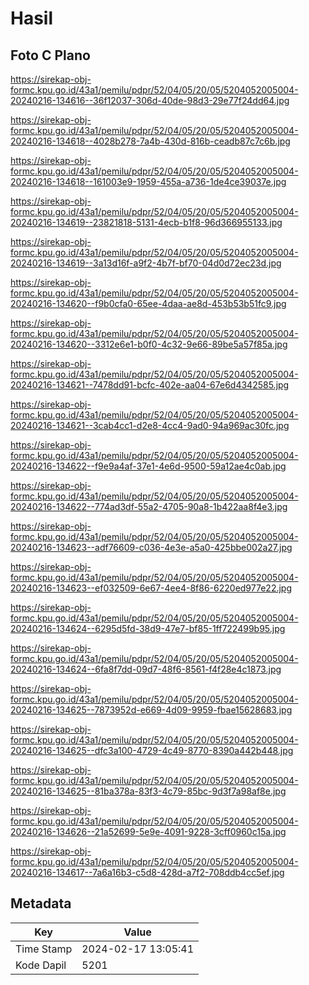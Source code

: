 # Hasil

## Foto C Plano

https://sirekap-obj-formc.kpu.go.id/43a1/pemilu/pdpr/52/04/05/20/05/5204052005004-20240216-134616--36f12037-306d-40de-98d3-29e77f24dd64.jpg

https://sirekap-obj-formc.kpu.go.id/43a1/pemilu/pdpr/52/04/05/20/05/5204052005004-20240216-134618--4028b278-7a4b-430d-816b-ceadb87c7c6b.jpg

https://sirekap-obj-formc.kpu.go.id/43a1/pemilu/pdpr/52/04/05/20/05/5204052005004-20240216-134618--161003e9-1959-455a-a736-1de4ce39037e.jpg

https://sirekap-obj-formc.kpu.go.id/43a1/pemilu/pdpr/52/04/05/20/05/5204052005004-20240216-134619--23821818-5131-4ecb-b1f8-96d366955133.jpg

https://sirekap-obj-formc.kpu.go.id/43a1/pemilu/pdpr/52/04/05/20/05/5204052005004-20240216-134619--3a13d16f-a9f2-4b7f-bf70-04d0d72ec23d.jpg

https://sirekap-obj-formc.kpu.go.id/43a1/pemilu/pdpr/52/04/05/20/05/5204052005004-20240216-134620--f9b0cfa0-65ee-4daa-ae8d-453b53b51fc9.jpg

https://sirekap-obj-formc.kpu.go.id/43a1/pemilu/pdpr/52/04/05/20/05/5204052005004-20240216-134620--3312e6e1-b0f0-4c32-9e66-89be5a57f85a.jpg

https://sirekap-obj-formc.kpu.go.id/43a1/pemilu/pdpr/52/04/05/20/05/5204052005004-20240216-134621--7478dd91-bcfc-402e-aa04-67e6d4342585.jpg

https://sirekap-obj-formc.kpu.go.id/43a1/pemilu/pdpr/52/04/05/20/05/5204052005004-20240216-134621--3cab4cc1-d2e8-4cc4-9ad0-94a969ac30fc.jpg

https://sirekap-obj-formc.kpu.go.id/43a1/pemilu/pdpr/52/04/05/20/05/5204052005004-20240216-134622--f9e9a4af-37e1-4e6d-9500-59a12ae4c0ab.jpg

https://sirekap-obj-formc.kpu.go.id/43a1/pemilu/pdpr/52/04/05/20/05/5204052005004-20240216-134622--774ad3df-55a2-4705-90a8-1b422aa8f4e3.jpg

https://sirekap-obj-formc.kpu.go.id/43a1/pemilu/pdpr/52/04/05/20/05/5204052005004-20240216-134623--adf76609-c036-4e3e-a5a0-425bbe002a27.jpg

https://sirekap-obj-formc.kpu.go.id/43a1/pemilu/pdpr/52/04/05/20/05/5204052005004-20240216-134623--ef032509-6e67-4ee4-8f86-6220ed977e22.jpg

https://sirekap-obj-formc.kpu.go.id/43a1/pemilu/pdpr/52/04/05/20/05/5204052005004-20240216-134624--6295d5fd-38d9-47e7-bf85-1ff722499b95.jpg

https://sirekap-obj-formc.kpu.go.id/43a1/pemilu/pdpr/52/04/05/20/05/5204052005004-20240216-134624--6fa8f7dd-09d7-48f6-8561-f4f28e4c1873.jpg

https://sirekap-obj-formc.kpu.go.id/43a1/pemilu/pdpr/52/04/05/20/05/5204052005004-20240216-134625--7873952d-e669-4d09-9959-fbae15628683.jpg

https://sirekap-obj-formc.kpu.go.id/43a1/pemilu/pdpr/52/04/05/20/05/5204052005004-20240216-134625--dfc3a100-4729-4c49-8770-8390a442b448.jpg

https://sirekap-obj-formc.kpu.go.id/43a1/pemilu/pdpr/52/04/05/20/05/5204052005004-20240216-134625--81ba378a-83f3-4c79-85bc-9d3f7a98af8e.jpg

https://sirekap-obj-formc.kpu.go.id/43a1/pemilu/pdpr/52/04/05/20/05/5204052005004-20240216-134626--21a52699-5e9e-4091-9228-3cff0960c15a.jpg

https://sirekap-obj-formc.kpu.go.id/43a1/pemilu/pdpr/52/04/05/20/05/5204052005004-20240216-134617--7a6a16b3-c5d8-428d-a7f2-708ddb4cc5ef.jpg


## Metadata

| Key        | Value               |
| ---------- | ------------------- |
| Time Stamp | 2024-02-17 13:05:41 |
| Kode Dapil | 5201                |



